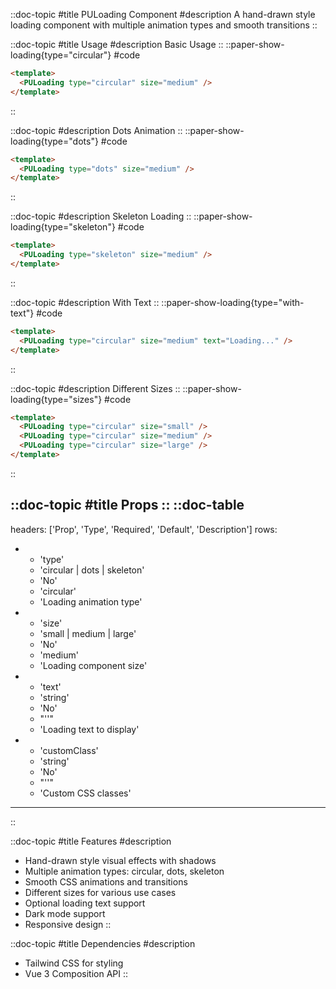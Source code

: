 ::doc-topic
#title
PULoading Component
#description
A hand-drawn style loading component with multiple animation types and smooth transitions
::

::doc-topic
#title
Usage
#description
Basic Usage
::
::paper-show-loading{type="circular"}
#code
```html
<template>
  <PULoading type="circular" size="medium" />
</template>
```
::

::doc-topic
#description
Dots Animation
::
::paper-show-loading{type="dots"}
#code
```html
<template>
  <PULoading type="dots" size="medium" />
</template>
```
::

::doc-topic
#description
Skeleton Loading
::
::paper-show-loading{type="skeleton"}
#code
```html
<template>
  <PULoading type="skeleton" size="medium" />
</template>
```
::

::doc-topic
#description
With Text
::
::paper-show-loading{type="with-text"}
#code
```html
<template>
  <PULoading type="circular" size="medium" text="Loading..." />
</template>
```
::

::doc-topic
#description
Different Sizes
::
::paper-show-loading{type="sizes"}
#code
```html
<template>
  <PULoading type="circular" size="small" />
  <PULoading type="circular" size="medium" />
  <PULoading type="circular" size="large" />
</template>
```
::

::doc-topic
#title
Props
::
::doc-table
---
headers: ['Prop', 'Type', 'Required', 'Default', 'Description']
rows:
  - - 'type'
    - 'circular | dots | skeleton'
    - 'No'
    - 'circular'
    - 'Loading animation type'
  - - 'size'
    - 'small | medium | large'
    - 'No'
    - 'medium'
    - 'Loading component size'
  - - 'text'
    - 'string'
    - 'No'
    - "''"
    - 'Loading text to display'
  - - 'customClass'
    - 'string'
    - 'No'
    - "''"
    - 'Custom CSS classes'
---
::

::doc-topic
#title
Features
#description
- Hand-drawn style visual effects with shadows
- Multiple animation types: circular, dots, skeleton
- Smooth CSS animations and transitions
- Different sizes for various use cases
- Optional loading text support
- Dark mode support
- Responsive design
::

::doc-topic
#title
Dependencies
#description
- Tailwind CSS for styling
- Vue 3 Composition API
:: 
